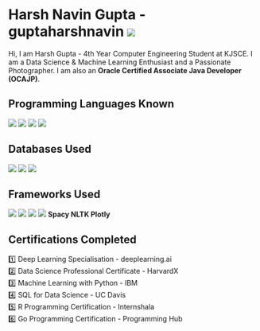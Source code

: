 # Harsh Navin Gupta - guptaharshnavin  [<img src="https://img.shields.io/badge/linkedin-%230077B5.svg?&style=for-the-badge&logo=linkedin&logoColor=white" />](https://www.linkedin.com/in/harsh-gupta-b24a93185/)
Hi, I am Harsh Gupta - 4th Year Computer Engineering Student at KJSCE. I am a Data Science & Machine Learning Enthusiast and a Passionate Photographer. I am also an **Oracle Certified Associate Java Developer (OCAJP)**.

## Programming Languages Known
<img src="https://img.shields.io/badge/python%20-%2314354C.svg?&style=for-the-badge&logo=python&logoColor=white"/> <img src="https://img.shields.io/badge/r-%23276DC3.svg?&style=for-the-badge&logo=r&logoColor=white" /> <img src="https://img.shields.io/badge/java-%23ED8B00.svg?&style=for-the-badge&logo=java&logoColor=white" /> <img src="https://img.shields.io/badge/go-%2300ADD8.svg?&style=for-the-badge&logo=go&logoColor=white" /> 

## Databases Used
<img src="https://img.shields.io/badge/mysql-%2300f.svg?&style=for-the-badge&logo=mysql&logoColor=white" /> <img src="https://img.shields.io/badge/postgres-%23316192.svg?&style=for-the-badge&logo=postgresql&logoColor=white" /> <img src="https://img.shields.io/badge/sqlite-%2307405e.svg?&style=for-the-badge&logo=sqlite&logoColor=white" />

## Frameworks Used
<img src="https://img.shields.io/badge/Keras%20-%23D00000.svg?&style=for-the-badge&logo=Keras&logoColor=white"/> <img src="https://img.shields.io/badge/TensorFlow%20-%23FF6F00.svg?&style=for-the-badge&logo=TensorFlow&logoColor=white" /> <img src="https://img.shields.io/badge/pandas%20-%23150458.svg?&style=for-the-badge&logo=pandas&logoColor=white" /> <img src="https://img.shields.io/badge/flask%20-%23000.svg?&style=for-the-badge&logo=flask&logoColor=white"/> **Spacy NLTK Plotly**

## Certifications Completed
:one: Deep Learning Specialisation - deeplearning.ai<br>
:two: Data Science Professional Certificate - HarvardX<br>
:three: Machine Learning with Python - IBM<br>
:four: SQL for Data Science - UC Davis<br>
:five: R Programming Certification - Internshala<br>
:six: Go Programming Certification - Programming Hub
